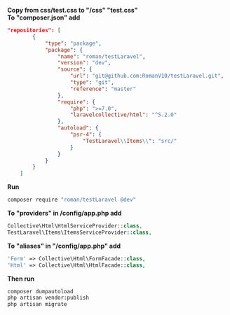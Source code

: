 **Copy from css/test.css to  "/css" "test.css"** 
<br />
**To "composer.json" add**
```json
"repositories": [
        {
            "type": "package",
            "package": {
                "name": "roman/testLaravel",
                "version": "dev",
                "source": {
                    "url": "git@github.com:RomanV10/testLaravel.git",
                    "type": "git",
                    "reference": "master"
                },
                "require": {
                    "php": ">=7.0",
                    "laravelcollective/html": "^5.2.0"
                },
                "autoload": {
                    "psr-4": {
                        "TestLaravel\\Items\\": "src/"
                    }
                }
            }
        }
    ]
```

**Run**
```bash
composer require "roman/testLaravel @dev"
 ```
**To "providers" in /config/app.php add**
```php
Collective\Html\HtmlServiceProvider::class,
TestLaravel\Items\ItemsServiceProvider::class,
```

**To "aliases" in "/config/app.php" add**
```php
'Form' => Collective\Html\FormFacade::class,
'Html' => Collective\Html\HtmlFacade::class,
```
**Then run**
```bash
composer dumpautoload
php artisan vendor:publish
php artisan migrate
```

